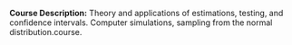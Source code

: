 **Course Description:** Theory and applications of estimations, testing, and confidence intervals. Computer simulations, sampling from the normal distribution.course.